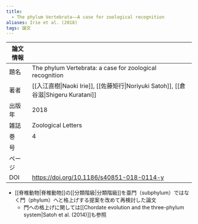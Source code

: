 ```yaml
---
title: 
  - The phylum Vertebrata——A case for zoological recognition
aliases: Irie et al. (2018)
tags: 論文
---
```


| 論文情報 |                                                                           |
| ---- | ------------------------------------------------------------------------- |
| 題名   | The phylum Vertebrata: a case for zoological recognition                  |
| 著者   | [[入江直樹\|Naoki Irie]], [[佐藤矩行\|Noriyuki Satoh]], [[倉谷滋\|Shigeru Kuratani]] |
| 出版年  | 2018                                                                      |
| 雑誌   | Zoological Letters                                                        |
| 巻    | 4                                                                         |
| 号    |                                                                           |
| ページ  |                                                                           |
| DOI  | https://doi.org/10.1186/s40851-018-0114-y                                 |

- [[脊椎動物|脊椎動物]]の[[分類階級|分類階級]]を亜門（subphylum）ではなく門（phylum）へと格上げする提案を改めて再検討した論文
  - 門への格上げに関しては[[Chordate evolution and the three-phylum system|Satoh et al. (2014)]]も参照